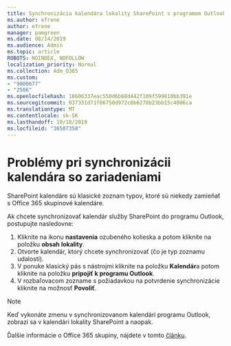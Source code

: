 ```yaml
---
title: Synchronizácia kalendára lokality SharePoint s programom Outlook
ms.author: efrene
author: efrene
manager: pamgreen
ms.date: 08/14/2019
ms.audience: Admin
ms.topic: article
ROBOTS: NOINDEX, NOFOLLOW
localization_priority: Normal
ms.collection: Adm_O365
ms.custom:
- "9000677"
- "2586"
ms.openlocfilehash: 18606337eac550d6b68d442f109f599810bb391e
ms.sourcegitcommit: 037331d71f06750d972c0b6278b23bb15c4806ca
ms.translationtype: MT
ms.contentlocale: sk-SK
ms.lasthandoff: 10/18/2019
ms.locfileid: "36507358"
---
```

# <a name="issues-synchronizing-your-calendar-to-devices"></a>Problémy pri synchronizácii kalendára so zariadeniami

SharePoint kalendáre sú klasické zoznam typov, ktoré sú niekedy zamieňať s Office 365 skupinové kalendáre.

Ak chcete synchronizovať kalendár služby SharePoint do programu Outlook, postupujte nasledovne:

1. Kliknite na ikonu **nastavenia** ozubeného kolieska a potom kliknite na položku **obsah lokality**.
2. Otvorte kalendár, ktorý chcete synchronizovať (čo je typ zoznamu udalostí).
3. V ponuke klasický pás s nástrojmi kliknite na položku **Kalendár**a potom kliknite na položku **pripojiť k programu Outlook**.
4. V rozbaľovacom zozname s požiadavkou na potvrdenie synchronizácie kliknite na možnosť **Povoliť**.

>[!Note]
> Keď vykonáte zmenu v synchronizovanom kalendári programu Outlook, zobrazí sa v kalendári lokality SharePoint a naopak.

Ďalšie informácie o Office 365 skupiny, nájdete v tomto [článku](https://support.office.com/article/Learn-about-Office-365-groups-b565caa1-5c40-40ef-9915-60fdb2d97fa2).
